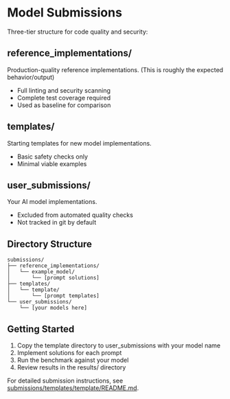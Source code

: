 # Model Submissions

Three-tier structure for code quality and security:

## reference_implementations/

Production-quality reference implementations. (This is roughly the expected behavior/output)

- Full linting and security scanning
- Complete test coverage required
- Used as baseline for comparison

## templates/

Starting templates for new model implementations.

- Basic safety checks only
- Minimal viable examples

## user_submissions/

Your AI model implementations.

- Excluded from automated quality checks
- Not tracked in git by default

## Directory Structure

```logs
submissions/
├── reference_implementations/
│   └── example_model/
│       └── [prompt solutions]
├── templates/
│   └── template/
│       └── [prompt templates]
└── user_submissions/
    └── [your models here]
```

## Getting Started

1. Copy the template directory to user_submissions with your model name
2. Implement solutions for each prompt
3. Run the benchmark against your model
4. Review results in the results/ directory

For detailed submission instructions, see [submissions/templates/template/README.md](templates/template/README.md).
